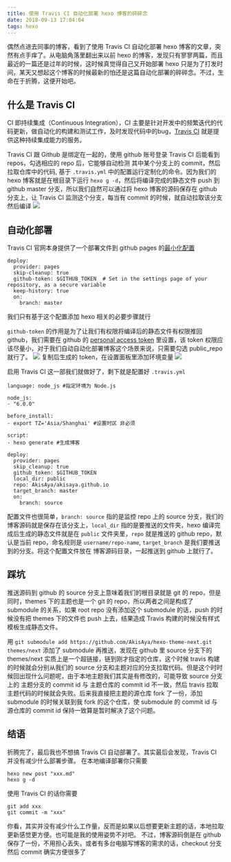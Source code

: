 ```yaml
---
title: 使用 Travis CI 自动化部署 hexo 博客的碎碎念
date: 2018-09-13 17:04:04
tags: hexo
---
```


偶然点进去同事的博客，看到了使用 Travis CI 自动化部署 hexo 博客的文章，突然有点手痒了。从电脑角落里翻出来以前 hexo 的博客，发现只有寥寥两篇，而且最近的一篇还是过年的时候，这时候真觉得自己又开始部署 hexo 只是为了打发时间，某天又想起这个博客的时候最新的怕还是这篇自动化部署的碎碎念。不过，生命在于折腾，这便开始吧。
<!-- more -->

## 什么是 Travis CI 
CI 即持续集成（Continuous Integration），CI 主要是针对开发中的频繁迭代的代码更新，做自动化的构建和测试工作，及时发现代码中的bug，[Travis CI](https://travis-ci.org/) 就是提供这种持续集成能力的服务。

Travis CI 跟 Github 是绑定在一起的，使用 github 账号登录 Travis CI 后能看到 repos，勾选相应的 repo 后，它能够自动检测 其中某个分支上的 commit，然后拉取仓库中的代码, 基于 `.travis.yml` 中的配置运行定制化的命令。因为我们的 hexo 博客就是在根目录下运行 `hexo g -d`，然后将编译完成的静态文件 push 到 github master 分支，所以我们自然可以通过将 hexo 博客的源码保存在 github 分支上，让 Travis CI 监测这个分支，每当有 commit 的时候，就自动拉取该分支然后编译
![](./travis_dashboard.png)

## 自动化部署
Travis CI 官网本身提供了一个部署文件到 github pages 的[最小化配置](https://docs.travis-ci.com/user/deployment/pages/)
```
deploy:
  provider: pages
  skip-cleanup: true
  github-token: $GITHUB_TOKEN  # Set in the settings page of your repository, as a secure variable
  keep-history: true
  on:
    branch: master
```
我们只有基于这个配置添加 hexo 相关的必要步骤就行

`github-token` 的作用是为了让我们有权限将编译后的静态文件有权限推回 github，我们需要在 github 的 [personal access token](https://github.com/settings/tokens) 里设置，该 token 权限应该尽量小，对于我们自动自动化部署博客这个场景来说，只需要勾选 public_repo 就行了。
![](./repo_token.png)
复制后生成的 token，在设置面板里添加环境变量
![](./env.png)

启用 Travis CI 这一部我们就做好了，剩下就是配置好 `.travis.yml`
```
language: node_js #指定环境为 Node.js

node_js:
- "6.0.0"

before_install:
- export TZ='Asia/Shanghai' #设置时区 非必须

script:
- hexo generate #生成博客

deploy:
  provider: pages
  skip_cleanup: true
  github_token: $GITHUB_TOKEN
  local_dir: public
  repo: AkisAya/akisaya.github.io
  target_branch: master
  on:
    branch: source
```
配置文件也很简单，`branch: source` 指的是监控 repo 上的 source 分支，我们的博客源码就是保存在该分支上，`local_dir` 指的是要推送的文件夹，hexo 编译完成后生成的静态文件就是在 `public` 文件夹里，`repo` 就是推送的 github repo，默认是当前 repo，命名规则是 `username/repo-name`, `target_branch` 是我们要推送到的分支。将这个配置文件放在 博客源码目录，一起推送到 github 上就行了。

## 踩坑
推送源码到 github 的 source 分支上意味着我们的根目录就是 git 的 repo，但是同时，themes 下的主题也是一个 git 的 repo，所以两者之间是构成了 submodule 的关系，如果 root repo 没有添加这个 submodule 的话，push 的时候没有把 themes 下的文件也 push 上去，结果造成 Travis 构建的时候没有样式模板生成静态文件。

用 `git submodule add https://github.com/AkisAya/hexo-theme-next.git themes/next` 添加了 submodule 再推送，发现在 github 里 source 分支下的 themes/next 实质上是一个超链接，链到刚才指定的仓库，这个时候 travis 构建的时候就会分别从我们的 source 分支和主题对应的分支拉取代码。但是这个时时候回出现什么问题呢，由于本地主题我们其实是有修改的，可能导致 source 分支上的 主题分支的 commit id 与 主题仓库的 commit id 不一致，然后 travis 拉取主题代码的时候就会失败。后来我直接把主题的源仓库 fork 了一份，添加 submodule 的时候关联到我 fork 的这个仓库，使 submodule 的 commit id 与 源仓库的 commit id 保持一致算是暂时解决了这个问题。

## 结语
折腾完了，最后我也不想搞 Travis CI 自动部署了。其实最后会发现，Travis CI 并没有减少什么部署步骤。
在本地编译部署你只需要
```
hexo new post "xxx.md"
hexo g -d
```
使用 Travis CI 的话你需要
```
git add xxx
git commit -m "xxx"
```
你看，其实并没有减少什么工作量，反而是如果以后想要更新主题的话，本地拉取更新感觉更方便。也可能是我的使用姿势不对吧。
不过，博客源码倒是在 github 保存了一份，不用担心丢失，或者有多台电脑写博客的需求的话，checkout 分支然后 commit 确实方便很多了





